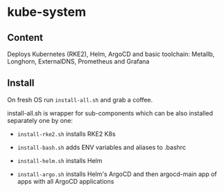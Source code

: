 # kube-system

## Content

Deploys Kubernetes (RKE2), Helm, ArgoCD and basic toolchain: Metallb, Longhorn, ExternalDNS, Prometheus and Grafana

## Install

On fresh OS run ```install-all.sh``` and grab a coffee.

install-all.sh is wrapper for sub-components which can be also installed separately one by one:

- ```install-rke2.sh``` installs RKE2 K8s

- ```install-bash.sh``` adds ENV variables and aliases to .bashrc

- ```install-helm.sh``` installs Helm

- ```install-argo.sh``` installs Helm's ArgoCD and then argocd-main app of apps with all ArgoCD applications
